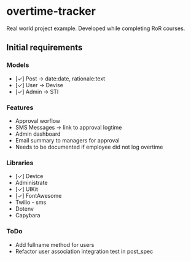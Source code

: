 # overtime-tracker

Real world project example. Developed while completing RoR courses.

## Initial requirements

### Models
- [✓] Post -> date:date, rationale:text
- [✓] User -> Devise
- [✓] Admin -> STI

### Features
- Approval worflow
- SMS Messages -> link to approval logtime
- Admin dashboard
- Email summary to managers for approval
- Needs to be documented if employee did not log overtime

### Libraries

- [✓] Device
- Administrate
- [✓] UIKit
- [✓] FontAwesome
- Twilio - sms
- Dotenv
- Capybara

### ToDo
- Add fullname method for users
- Refactor user association integration test in post_spec